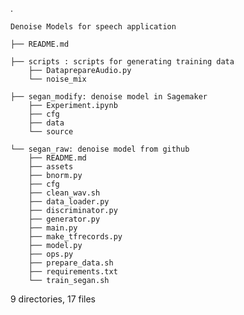 .
   
    Denoise Models for speech application

    ├── README.md

    ├── scripts : scripts for generating training data
        ├── DataprepareAudio.py
        └── noise_mix

    ├── segan_modify: denoise model in Sagemaker
        ├── Experiment.ipynb
        ├── cfg
        ├── data
        └── source

    └── segan_raw: denoise model from github
        ├── README.md
        ├── assets
        ├── bnorm.py
        ├── cfg
        ├── clean_wav.sh
        ├── data_loader.py
        ├── discriminator.py
        ├── generator.py
        ├── main.py
        ├── make_tfrecords.py
        ├── model.py
        ├── ops.py
        ├── prepare_data.sh
        ├── requirements.txt
        └── train_segan.sh

9 directories, 17 files
